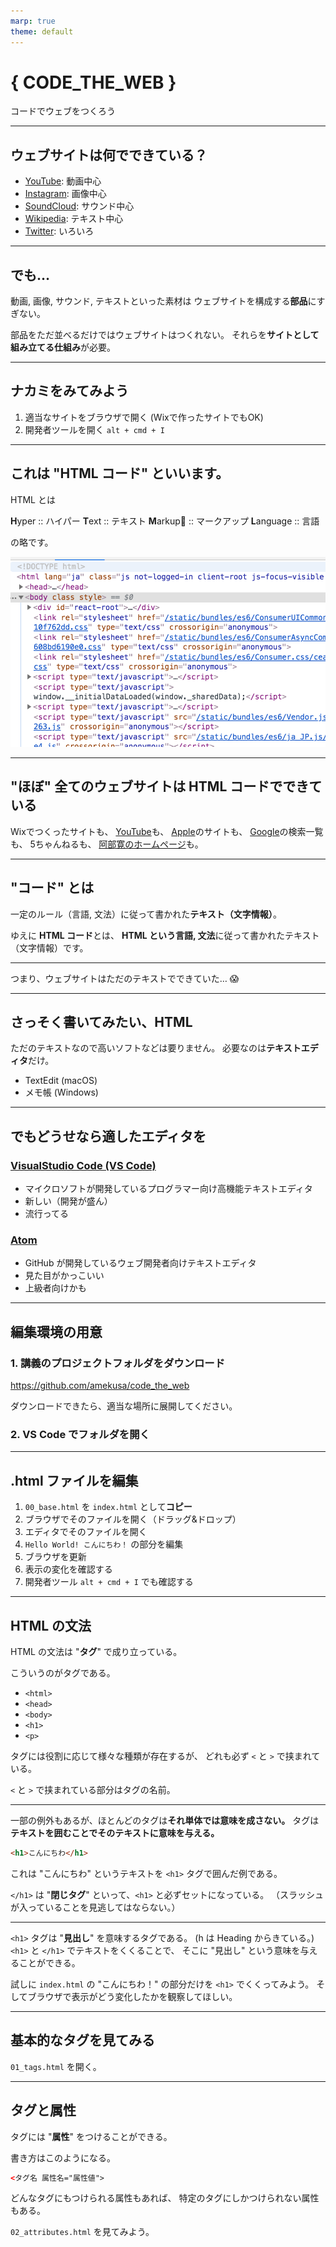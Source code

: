 ```yaml
---
marp: true
theme: default
---
```


# { CODE_THE_WEB }
コードでウェブをつくろう

---

## ウェブサイトは何でできている？
- [YouTube](https://www.youtube.com/): 動画中心
- [Instagram](https://www.instagram.com/shibasnacks/): 画像中心
- [SoundCloud](https://soundcloud.com/stillwoozy): サウンド中心
- [Wikipedia](https://www.wikipedia.org/): テキスト中心
- [Twitter](https://twitter.com/daftpunk_music): いろいろ

---

## でも…
動画, 画像, サウンド, テキストといった素材は
ウェブサイトを構成する**部品**にすぎない。

部品をただ並べるだけではウェブサイトはつくれない。
それらを**サイトとして組み立てる仕組み**が必要。

---

## ナカミをみてみよう
1. 適当なサイトをブラウザで開く (Wixで作ったサイトでもOK)
2. 開発者ツールを開く `alt + cmd + I`

---

## これは "HTML コード" といいます。

HTML とは

**H**yper :: ハイパー
**T**ext :: テキスト
**M**arkup :: マークアップ
**L**anguage :: 言語

の略です。

![bg right:40%](img/html.png)

---

## "ほぼ" 全てのウェブサイトは HTML コードでできている
Wixでつくったサイトも、
[YouTube](https://www.youtube.com)も、
[Apple](https://www.apple.com)のサイトも、
[Google](https://www.google.com)の検索一覧も、
5ちゃんねるも、
[阿部寛のホームページ](http://abehiroshi.la.coocan.jp/)も。

---

## "コード" とは
一定のルール（言語, 文法）に従って書かれた**テキスト（文字情報）**。

ゆえに **HTML コード**とは、
**HTML という言語, 文法**に従って書かれたテキスト（文字情報）です。

---

つまり、ウェブサイトはただのテキストでできていた… :scream:

---

## さっそく書いてみたい、HTML
ただのテキストなので高いソフトなどは要りません。
必要なのは**テキストエディタ**だけ。

- TextEdit (macOS)
- メモ帳 (Windows)

---

## でもどうせなら適したエディタを

### [VisualStudio Code (VS Code)](https://code.visualstudio.com/)
- マイクロソフトが開発しているプログラマー向け高機能テキストエディタ
- 新しい（開発が盛ん）
- 流行ってる

### [Atom](https://atom.io/)
- GitHub が開発しているウェブ開発者向けテキストエディタ
- 見た目がかっこいい
- 上級者向けかも

---

## 編集環境の用意

### 1. 講義のプロジェクトフォルダをダウンロード
https://github.com/amekusa/code_the_web

ダウンロードできたら、適当な場所に展開してください。

### 2. VS Code でフォルダを開く

---

## .html ファイルを編集
1. `00_base.html` を `index.html` として**コピー**
2. ブラウザでそのファイルを開く（ドラッグ&ドロップ）
3. エディタでそのファイルを開く
4. `Hello World! こんにちわ！` の部分を編集
5. ブラウザを更新
6. 表示の変化を確認する
7. 開発者ツール `alt + cmd + I` でも確認する

---

## HTML の文法
HTML の文法は "**タグ**" で成り立っている。

こういうのがタグである。
- `<html>`
- `<head>`
- `<body>`
- `<h1>`
- `<p>`


タグには役割に応じて様々な種類が存在するが、
どれも必ず `<` と `>` で挟まれている。

`<` と `>` で挟まれている部分はタグの名前。

---

一部の例外もあるが、ほとんどのタグは**それ単体では意味を成さない。**
タグは**テキストを囲むことでそのテキストに意味を与える。**

```html
<h1>こんにちわ</h1>
```

これは "こんにちわ" というテキストを `<h1>` タグで囲んだ例である。

`</h1>` は "**閉じタグ**" といって、`<h1>` と必ずセットになっている。
（スラッシュが入っていることを見逃してはならない。）

---

`<h1>` タグは "**見出し**" を意味するタグである。
(h は Heading からきている。)
`<h1>` と `</h1>` でテキストをくくることで、
そこに "見出し" という意味を与えることができる。

試しに `index.html` の "こんにちわ！" の部分だけを `<h1>` でくくってみよう。
そしてブラウザで表示がどう変化したかを観察してほしい。

---

## 基本的なタグを見てみる
`01_tags.html` を開く。

---

## タグと属性
タグには "**属性**" をつけることができる。

書き方はこのようになる。
```html
<タグ名 属性名="属性値">
```

どんなタグにもつけられる属性もあれば、
特定のタグにしかつけられない属性もある。

`02_attributes.html` を見てみよう。
